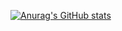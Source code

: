 [![Anurag's GitHub stats](github-readme-stats-e9e4r0itx-fuminshou-devs-projects.vercel.app/api?username=anuraghazra)](https://github.com/Fuminshou-dev/github-readme-stats)
